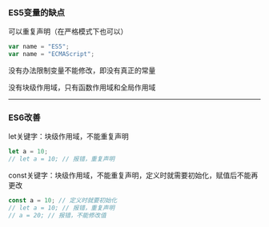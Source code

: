 ### ES5变量的缺点
可以重复声明（在严格模式下也可以）
```js
var name = "ES5";
var name = "ECMAScript";
```

没有办法限制变量不能修改，即没有真正的常量

没有块级作用域，只有函数作用域和全局作用域

-------------------------------------------------

### ES6改善

let关键字：块级作用域，不能重复声明
```js
let a = 10;
// let a = 10; // 报错，重复声明
```

const关键字：块级作用域，不能重复声明，定义时就需要初始化，赋值后不能再更改
```js
const a = 10; // 定义时就要初始化
// let a = 10; // 报错，重复声明
// a = 20; // 报错，不能修改值
```
